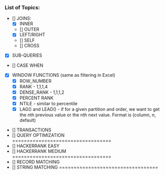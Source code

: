 ### List of Topics:
- [] JOINS:
    - [X] INNER
    - [] OUTER
    - [X] LEFT/RIGHT
    - [] SELF
    - [] CROSS
- [X] SUB-QUERIES
- [] CASE WHEN
- [X] WINDOW FUNCTIONS (same as filtering in Excel)
    - [X] ROW_NUMBER
    - [X] RANK - 1,1,1,4
    - [X] DENSE_RANK - 1,1,1,2
    - [X] PERCENT RANK 
    - [X] NTILE - similar to percentile
    - [X] LAG() and LEAD() - if for a given partition and order, we want to get the nth previous value or the nth next value. Format is (column, n, default)

- [] TRANSACTIONS
- [] QUERY OPTIMIZATION
==================================
- [] HACKERRANK EASY
- [] HACKERRANK MEDIUM
==================================
- [] RECORD MATCHING
- [] STRING MATCHING
==================================